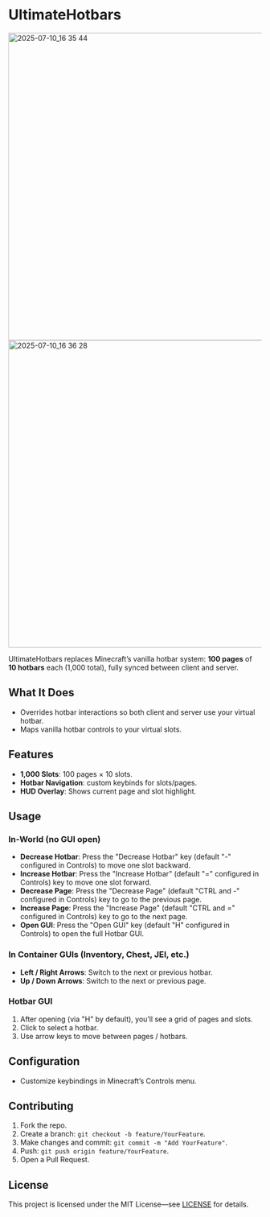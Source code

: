 # UltimateHotbars


<img width="1020" height="611" alt="2025-07-10_16 35 44" src="https://github.com/user-attachments/assets/85a06e5c-f24c-41f9-94a4-486ace0036de" />
<img width="1020" height="611" alt="2025-07-10_16 36 28" src="https://github.com/user-attachments/assets/2ce17b65-3ab0-42b3-a858-f3d3bde0f8ec" />


UltimateHotbars replaces Minecraft’s vanilla hotbar system: **100 pages** of **10 hotbars** each (1,000 total), fully synced between client and server.

## What It Does

* Overrides hotbar interactions so both client and server use your virtual hotbar.
* Maps vanilla hotbar controls to your virtual slots.

## Features

* **1,000 Slots**: 100 pages × 10 slots.
* **Hotbar Navigation**: custom keybinds for slots/pages.
* **HUD Overlay**: Shows current page and slot highlight.

## Usage

### In-World (no GUI open)

* **Decrease Hotbar**: Press the "Decrease Hotbar" key (default "-" configured in Controls) to move one slot backward.
* **Increase Hotbar**: Press the "Increase Hotbar" (default "=" configured in Controls) key to move one slot forward.
* **Decrease Page**: Press the "Decrease Page" (default "CTRL and -" configured in Controls) key to go to the previous page.
* **Increase Page**: Press the "Increase Page" (default "CTRL and =" configured in Controls) key to go to the next page.
* **Open GUI**: Press the "Open GUI" key (default "H" configured in Controls) to open the full Hotbar GUI.

### In Container GUIs (Inventory, Chest, JEI, etc.)

* **Left / Right Arrows**: Switch to the next or previous hotbar.
* **Up / Down Arrows**: Switch to the next or previous page.

### Hotbar GUI

1. After opening (via "H" by default), you’ll see a grid of pages and slots.
2. Click to select a hotbar.
3. Use arrow keys to move between pages / hotbars.

## Configuration

* Customize keybindings in Minecraft’s Controls menu.

## Contributing

1. Fork the repo.
2. Create a branch: `git checkout -b feature/YourFeature`.
3. Make changes and commit: `git commit -m "Add YourFeature"`.
4. Push: `git push origin feature/YourFeature`.
5. Open a Pull Request.

## License

This project is licensed under the MIT License—see [LICENSE](LICENSE) for details.
